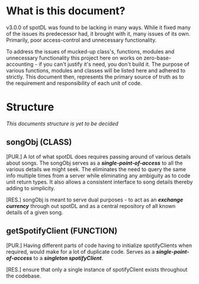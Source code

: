 # What is this document?

v3.0.0 of spotDL was found to be lacking in many ways. While it fixed many of the issues
its predecessor had, it brought with it, many issues of its own. Primarily, poor
access-control and unnecessary functionality.

To address the issues of mucked-up class's, functions, modules and unnecessary
functionality this project here on works on zero-base-accounting - if you can't justify
it's need, you don't build it. The purpose of various functions, modules and classes
will be listed here and adhered to strictly. This document then, represents the primary
source of truth as to the requirement and responsibility of each unit of code.

# Structure

*This documents structure is yet to be decided*

## songObj (CLASS)

[PUR.] A lot of what spotDL does requires passing around of various details about songs.
The songObj serves as a ***single-point-of-access*** to all the various details we
might seek. The eliminates the need to query the same info multiple times from a server
while eliminating any ambiguity as to code unit return types. It also allows a consistent
interface to song details thereby adding to simplicity.

[RES.] songObj is meant to serve dual purposes - to act as an ***exchange currency***
through out spotDL and as a central repository of all known details of a given song.

## getSpotifyClient (FUNCTION)

[PUR.] Having different parts of code having to initialize spotifyClients when required,
would make for a lot of duplicate code. Serves as a ***single-point-of-access*** to 
a ***singleton spotifyClient***.

[RES.] ensure that only a single instance of spotifyClient exists throughout the codebase.